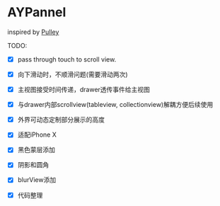 # AYPannel

inspired by [Pulley](https://github.com/52inc/Pulley)


TODO:
- [X] pass through touch to scroll view.
- [X] 向下滑动时，不顺滑问题(需要滑动两次)
- [X] 主视图接受时间传递，drawer透传事件给主视图
- [X] 与drawer内部scrollview(tableview, collectionview)解耦方便后续使用
- [X] 外界可动态定制部分展示的高度
- [X] 适配iPhone X
- [X] 黑色蒙层添加
- [X] 阴影和圆角
- [X] blurView添加
- [X] 代码整理

